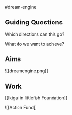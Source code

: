 #dream-engine
## Guiding Questions
Which directions can this go?

What do we want to achieve?

## Aims

![[dreamengine.png]]

## Work
[[Ikigai in littlefish Foundation]]

![[Action Fund]]


